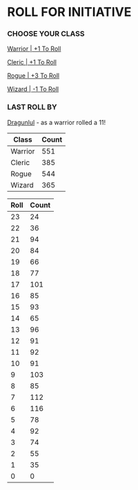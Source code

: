 # ROLL FOR INITIATIVE
### CHOOSE YOUR CLASS

[Warrior | +1 To Roll](https://github.com/benjaminsampica/benjaminsampica/issues/new?title=roll%7Cwarrior&body=Just+click+%27Submit+new+issue%27.)

[Cleric | +1 To Roll](https://github.com/benjaminsampica/benjaminsampica/issues/new?title=roll%7Ccleric&body=Just+click+%27Submit+new+issue%27.)

[Rogue | +3 To Roll](https://github.com/benjaminsampica/benjaminsampica/issues/new?title=roll%7Crogue&body=Just+click+%27Submit+new+issue%27.)

[Wizard | -1 To Roll](https://github.com/benjaminsampica/benjaminsampica/issues/new?title=roll%7Cwizard&body=Just+click+%27Submit+new+issue%27.)
### LAST ROLL BY
[Dragunlul](https://www.github.com/Dragunlul) - as a warrior rolled a 11!

|Class|Count|
|-|-|
|Warrior|551|
|Cleric|385|
|Rogue|544|
|Wizard|365|

|Roll|Count|
|-|-|
|23|24
|22|36
|21|94
|20|84
|19|66
|18|77
|17|101
|16|85
|15|93
|14|65
|13|96
|12|91
|11|92
|10|91
|9|103
|8|85
|7|112
|6|116
|5|78
|4|92
|3|74
|2|55
|1|35
|0|0
